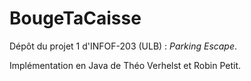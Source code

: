 # BougeTaCaisse

Dépôt du projet 1 d'INFOF-203 (ULB) : *Parking Escape*.

Implémentation en Java de Théo Verhelst et Robin Petit.
